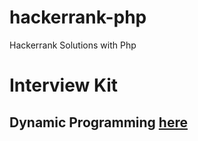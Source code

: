 # hackerrank-php
Hackerrank Solutions with Php

# Interview Kit
## Dynamic Programming [here](src/InterviewKit/DynamicProgramming)
